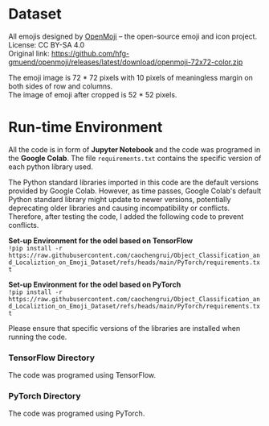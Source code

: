 # Dataset
All emojis designed by [OpenMoji](https://openmoji.org/) – the open-source emoji and icon project. License: CC BY-SA 4.0  
Original link: https://github.com/hfg-gmuend/openmoji/releases/latest/download/openmoji-72x72-color.zip

The emoji image is 72 * 72 pixels with 10 pixels of meaningless margin on both sides of row and columns.  
The image of emoji after cropped is 52 * 52 pixels.  

# Run-time Environment
All the code is in form of **Jupyter Notebook** and the code was programed in the **Google Colab**. The file `requirements.txt` contains the specific version of each python library used.  

The Python standard libraries imported in this code are the default versions provided by Google Colab. However, as time passes, Google Colab's default Python standard library might update to newer versions, potentially deprecating older libraries and causing incompatibility or conflicts. Therefore, after testing the code, I added the following code to prevent conflicts.  

**Set-up Environment for the odel based on TensorFlow**   
`!pip install -r https://raw.githubusercontent.com/caochengrui/Object_Classification_and_Localiztion_on_Emoji_Dataset/refs/heads/main/PyTorch/requirements.txt`  

**Set-up Environment for the odel based on PyTorch**  
`!pip install -r https://raw.githubusercontent.com/caochengrui/Object_Classification_and_Localiztion_on_Emoji_Dataset/refs/heads/main/PyTorch/requirements.txt` 

Please ensure that specific versions of the libraries are installed when running the code.

### TensorFlow Directory
The code was programed using TensorFlow.  

### PyTorch Directory
The code was programed using PyTorch.  
